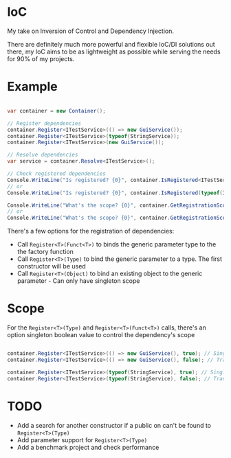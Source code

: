 # IoC

My take on Inversion of Control and Dependency Injection.

There are definitely much more powerful and flexible IoC/DI solutions out there, my IoC aims to be as lightweight as possible while serving the needs for 90% of my projects.

# Example

```c#

var container = new Container();

// Register dependencies
container.Register<ITestService>(() => new GuiService());
container.Register<ITestService>(typeof(StringService));
container.Register<ITestService>(new GuiService());

// Resolve dependencies
var service = container.Resolve<ITestService>();

// Check registered dependencies
Console.WriteLine("Is registered? {0}", container.IsRegistered<ITestService>());
// or
Console.WriteLine("Is registered? {0}", container.IsRegistered(typeof(ITestService)));

Console.WriteLine("What's the scope? {0}", container.GetRegistrationScope<ITestService>());
// or
Console.WriteLine("What's the scope? {0}", container.GetRegistrationScope(typeof(ITestService)));

```

There's a few options for the registration of dependencies:
  * Call `Register<T>(Funct<T>)` to binds the generic parameter type to the the factory function
  * Call `Register<T>(Type)` to bind the generic parameter to a type. The first constructor will be used
  * Call `Register<T>(Object)` to bind an existing object to the generic parameter - Can only have singleton scope

# Scope
For the `Register<T>(Type)` and `Register<T>(Funct<T>)` calls, there's an option singleton boolean value to control the dependency's scope

```c#

container.Register<ITestService>(() => new GuiService(), true); // Singleton
container.Register<ITestService>(() => new GuiService(), false); // Transient - Default

container.Register<ITestService>(typeof(StringService), true); // Singleton
container.Register<ITestService>(typeof(StringService), false); // Transient - Default

```

# TODO
  * Add a search for another constructor if a public on can't be found to `Register<T>(Type)`
  * Add parameter support for `Register<T>(Type)`
  * Add a benchmark project and check performance
